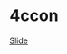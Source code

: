 # 4ccon
[Slide](https://docs.google.com/presentation/d/1eLLEXaYHs8ve_NDzHHvMiTsBIy5_MdEUN3qlUrvEz3E/edit?usp=sharing)

